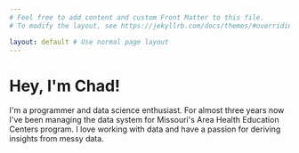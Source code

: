 ```yaml
---
# Feel free to add content and custom Front Matter to this file.
# To modify the layout, see https://jekyllrb.com/docs/themes/#overriding-theme-defaults

layout: default # Use normal page layout
---
```

# Hey, I'm Chad!

I'm a programmer and data science enthusiast. For almost three years now I've been managing the data system for Missouri's Area Health Education Centers program. I love working with data and have a passion for deriving insights from messy data.
